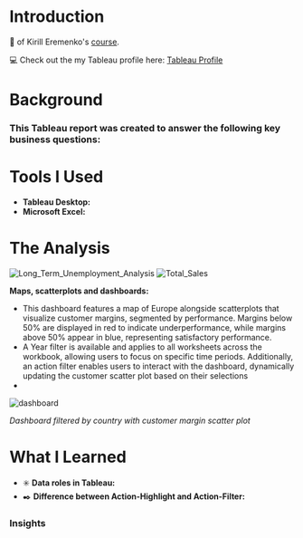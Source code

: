 # Introduction
:mega: of Kirill Eremenko's [course](https://www.udemy.com/course/tableau10).

:computer: Check out the my Tableau profile here: [Tableau Profile](https://public.tableau.com/app/profile/mei.liu4813/vizzes)
# Background
### This Tableau report was created to answer the following key business questions:
# Tools I Used
- **Tableau Desktop:**
- **Microsoft Excel:**
# The Analysis
![Long_Term_Unemployment_Analysis](https://github.com/user-attachments/assets/8ce7544f-2987-439c-aee4-cd2bbe4412ea)
![Total_Sales](https://github.com/user-attachments/assets/6647d108-67f9-492a-84c5-f7fe7d929025)

**Maps, scatterplots and dashboards:**
- This dashboard features a map of Europe alongside scatterplots that visualize customer margins, segmented by performance. Margins below 50% are displayed in red to indicate underperformance, while margins above 50% appear in blue, representing satisfactory performance.
- A Year filter is available and applies to all worksheets across the workbook, allowing users to focus on specific time periods. Additionally, an action filter enables users to interact with the dashboard, dynamically updating the customer scatter plot based on their selections
- 
![dashboard](https://github.com/user-attachments/assets/4397f5d1-8f77-4793-a018-84db8a589718)

*Dashboard filtered by country with customer margin scatter plot*

# What I Learned
- :eight_spoked_asterisk: **Data roles in Tableau:**
- :black_nib: **Difference between Action-Highlight and Action-Filter:**
### Insights
